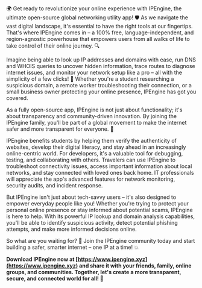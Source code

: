 🌍 Get ready to revolutionize your online experience with IPEngine, the ultimate open-source global networking utility app! 🛡️ As we navigate the vast digital landscape, it's essential to have the right tools at our fingertips. That's where IPEngine comes in – a 100% free, language-independent, and region-agnostic powerhouse that empowers users from all walks of life to take control of their online journey. 🔍

Imagine being able to look up IP addresses and domains with ease, run DNS and WHOIS queries to uncover hidden information, trace routes to diagnose internet issues, and monitor your network setup like a pro – all with the simplicity of a few clicks! 📡 Whether you're a student researching a suspicious domain, a remote worker troubleshooting their connection, or a small business owner protecting your online presence, IPEngine has got you covered.

As a fully open-source app, IPEngine is not just about functionality; it's about transparency and community-driven innovation. By joining the IPEngine family, you'll be part of a global movement to make the internet safer and more transparent for everyone. 🚀

IPEngine benefits students by helping them verify the authenticity of websites, develop their digital literacy, and stay ahead in an increasingly online-centric world. For developers, it's a valuable tool for debugging, testing, and collaborating with others. Travelers can use IPEngine to troubleshoot connectivity issues, access important information about local networks, and stay connected with loved ones back home. IT professionals will appreciate the app's advanced features for network monitoring, security audits, and incident response.

But IPEngine isn't just about tech-savvy users – it's also designed to empower everyday people like you! Whether you're trying to protect your personal online presence or stay informed about potential scams, IPEngine is here to help. With its powerful IP lookup and domain analysis capabilities, you'll be able to identify suspicious activity, detect potential phishing attempts, and make more informed decisions online.

So what are you waiting for? 🎉 Join the IPEngine community today and start building a safer, smarter internet – one IP at a time! 💥

**Download IPEngine now at [https://www.ipengine.xyz](https://www.ipengine.xyz) and share it with your friends, family, online groups, and communities. Together, let's create a more transparent, secure, and connected world for all! 🌟**